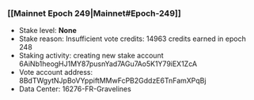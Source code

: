 ### [[Mainnet Epoch 249|Mainnet#Epoch-249]]
* Stake level: **None**
* Stake reason: Insufficient vote credits: 14963 credits earned in epoch 248
* Staking activity: creating new stake account 6AiNb1heogHJ1MY87pusnYad7AGu7Ao5K1Y79iEX1ZcA
* Vote account address: 8BdTWgytNJpBoVYppiftMMwFcPB2GddzE6TnFamXPqBj
* Data Center: 16276-FR-Gravelines